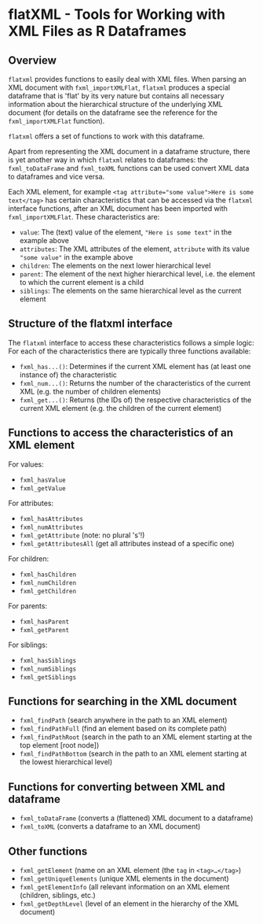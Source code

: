 # flatXML - Tools for Working with XML Files as R Dataframes

## Overview
`flatxml` provides functions to easily deal with XML files. When parsing an XML document with `fxml_importXMLFlat`, `flatxml` produces a special dataframe that is 'flat' by its very nature but contains all necessary information about the hierarchical structure of the underlying XML document (for details on the dataframe see the reference for the `fxml_importXMLFlat` function).

`flatxml` offers a set of functions to work with this dataframe.

Apart from representing the XML document in a dataframe structure, there is yet another way in which `flatxml` relates to dataframes: the `fxml_toDataFrame` and `fxml_toXML` functions can be used convert XML data to dataframes and vice versa.

Each XML element, for example `<tag attribute="some value">Here is some text</tag>` has certain characteristics that can be accessed via the `flatxml` interface functions, after an XML document has been imported with `fxml_importXMLFlat`. These characteristics are:

* `value`: The (text) value of the element, `"Here is some text"` in the example above
* `attributes`: The XML attributes of the element, `attribute` with its value `"some value"` in the example above
* `children`: The elements on the next lower hierarchical level
* `parent`: The element of the next higher hierarchical level, i.e. the element to which the current element is a child
* `siblings`: The elements on the same hierarchical level as the current element



## Structure of the flatxml interface
The `flatxml` interface to access these characteristics follows a simple logic: For each of the characteristics there are typically three functions available:

* `fxml_has...()`: Determines if the current XML element has (at least one instance of) the characteristic
* `fxml_num...()`: Returns the number of the characteristics of the current XML (e.g. the number of children elements)
* `fxml_get...()`: Returns (the IDs of) the respective characteristics of the current XML element (e.g. the children of the current element)



## Functions to access the characteristics of an XML element

For values:

* `fxml_hasValue`
* `fxml_getValue`

For attributes:

* `fxml_hasAttributes`
* `fxml_numAttributes`
* `fxml_getAttribute` (note: no plural 's'!)
* `fxml_getAttributesAll` (get all attributes instead of a specific one)

For children:

* `fxml_hasChildren`
* `fxml_numChildren`
* `fxml_getChildren`

For parents:

* `fxml_hasParent`
* `fxml_getParent`

For siblings:

* `fxml_hasSiblings`
* `fxml_numSiblings`
* `fxml_getSiblings`



## Functions for searching in the XML document

* `fxml_findPath` (search anywhere in the path to an XML element)
* `fxml_findPathFull` (find an element based on its complete path)
* `fxml_findPathRoot` (search in the path to an XML element starting at the top element [root node])
* `fxml_findPathBottom` (search in the path to an XML element starting at the lowest hierarchical level)



## Functions for converting between XML and dataframe

* `fxml_toDataFrame` (converts a (flattened) XML document to a dataframe)
* `fxml_toXML` (converts a dataframe to an XML document)



## Other functions

* `fxml_getElement` (name on an XML element (the `tag` in `<tag>…</tag>`)
* `fxml_getUniqueElements` (unique XML elements in the document)
* `fxml_getElementInfo` (all relevant information on an XML element (children, siblings, etc.)
* `fxml_getDepthLevel` (level of an element in the hierarchy of the XML document)
